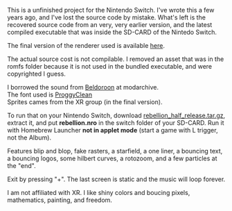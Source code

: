 This is a unfinished project for the Nintendo Switch. I've wrote this a few years ago, and I've lost the source code by mistake. What's left is the recovered source code from an very, very earlier version, and the latest compiled executable that was inside the SD-CARD of the Nintedo Switch.

The final version of the renderer used is available [here](https://github.com/notnotme/petit).

The actual source cost is not compilable. I removed an asset that was in the romfs folder because it is not used in the bundled executable, and were copyrighted I guess.

I borrowed the sound from [Beldoroon](https://modarchive.org/index.php?request=view_by_moduleid&query=35655) at modarchive.  
The font used is [ProggyClean](https://www.dafont.com/proggy-clean.font)  
Sprites cames from the XR group (in the final version).

To run that on your Nintendo Switch, download [rebellion_half_release.tar.gz](./rebellion_half_release.tar.gz), extract it, and put **rebellion.nro** in the switch folder of your SD-CARD. Run it with Homebrew Launcher **not in applet mode** (start a game with L trigger, not the Album). 

Features blip and blop, fake rasters, a starfield, a one liner, a bouncing text, a bouncing logos, some hilbert curves, a rotozoom, and a few particles at the "end".

Exit by pressing "+". The last screen is static and the music will loop forever.

I am not affiliated with XR. I like shiny colors and boucing pixels, mathematics, painting, and freedom.
